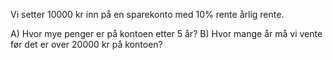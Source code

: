 Vi setter 10000 kr inn på en sparekonto med 10% rente årlig rente.

A) Hvor mye penger er på kontoen etter 5 år?
B) Hvor mange år må vi vente før det er over 20000 kr på kontoen?